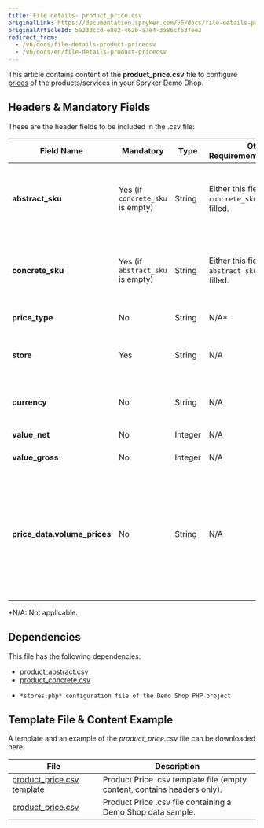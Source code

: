```yaml
---
title: File details- product_price.csv
originalLink: https://documentation.spryker.com/v6/docs/file-details-product-pricecsv
originalArticleId: 5a23dccd-e882-462b-a7e4-3a86cf637ee2
redirect_from:
  - /v6/docs/file-details-product-pricecsv
  - /v6/docs/en/file-details-product-pricecsv
---
```


This article contains content of the **product_price.csv** file to configure [prices](/docs/scos/user/features/{{page.version}}/prices-feature-overview/prices-feature-overview.html) of the products/services in your Spryker Demo Dhop.

## Headers & Mandatory Fields 
These are the header fields to be included in the .csv file:

| Field Name | Mandatory | Type | Other Requirements/Comments | Description |
| --- | --- | --- | --- | --- |
| **abstract_sku** | Yes (if `concrete_sku` is empty) | String |Either this field or `concrete_sku` needs to be filled. | SKU of the abstract product to which the price should apply. |
| **concrete_sku** | Yes (if `abstract_sku` is empty) | String |Either this field or `abstract_sku` needs to be filled. | SKU of the concrete product to which the price should apply. |
| **price_type** | No | String |N/A* | Defines the price type. |
| **store** | Yes | String |N/A | Store to which this price should apply. |
| **currency** | No | String |N/A | Defines in which currency the price is. |
| **value_net** | No | Integer |N/A | Sets the net price. |
| **value_gross** | No | Integer |N/A | Sets the gross price. |
| **price_data.volume_prices** | No | String |N/A | Price data which can be used to define alternative prices, i.e volume prices, overwriting  the given net or gross price values. |
*N/A: Not applicable.

## Dependencies

This file has the following dependencies:

* [product_abstract.csv](/docs/scos/dev/data-import/{{page.version}}/data-import-categories/catalog-setup/products/file-details-product-abstract.csv.html)
* [product_concrete.csv](/docs/scos/dev/data-import/{{page.version}}/data-import-categories/catalog-setup/products/file-details-product-concrete.csv.html)
*     *stores.php* configuration file of the Demo Shop PHP project

## Template File & Content Example
A template and an example of the *product_price.csv*  file can be downloaded here:

| File | Description |
| --- | --- |
| [product_price.csv template](https://spryker.s3.eu-central-1.amazonaws.com/docs/Developer+Guide/Back-End/Data+Manipulation/Data+Ingestion/Data+Import/Data+Import+Categories/Catalog+Setup/Pricing/Template+product_price.csv) | Product Price .csv template file (empty content, contains headers only). |
| [product_price.csv](https://spryker.s3.eu-central-1.amazonaws.com/docs/Developer+Guide/Back-End/Data+Manipulation/Data+Ingestion/Data+Import/Data+Import+Categories/Catalog+Setup/Pricing/product_price.csv) | Product Price .csv file containing a Demo Shop data sample. |
